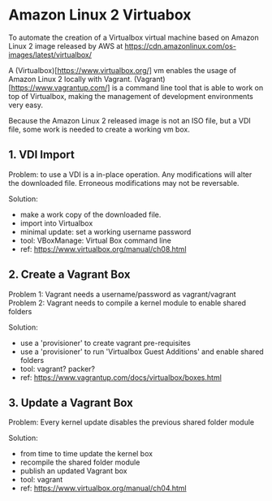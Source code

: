 # Amazon Linux 2 Virtuabox


To automate the creation of a Virtualbox virtual machine based on Amazon Linux 2
image released by AWS at https://cdn.amazonlinux.com/os-images/latest/virtualbox/

A (Virtualbox)[https://www.virtualbox.org/] vm enables the usage of Amazon Linux
2 locally with Vagrant.  (Vagrant)[https://www.vagrantup.com/] is a command line
tool that is able to work on top of Virtualbox, making the management of
development environments very easy.

Because the Amazon Linux 2 released image is not an ISO file, but a VDI file,
some work is needed to create a working vm box.


## 1. VDI Import

Problem: to use a VDI is a in-place operation. Any modifications will alter the
         downloaded file. Erroneous modifications may not be reversable.

Solution:
  - make a work copy of the downloaded file.
  - import into Virtualbox
  - minimal update: set a working username password
  - tool: VBoxManage: Virtual Box command line
  - ref: https://www.virtualbox.org/manual/ch08.html

## 2. Create a Vagrant Box

Problem 1: Vagrant needs a username/password as vagrant/vagrant
Problem 2: Vagrant needs to compile a kernel module to enable shared folders

Solution:
  - use a 'provisioner' to create vagrant pre-requisites
  - use a 'provisioner' to run 'Virtualbox Guest Additions' and enable shared folders
  - tool: vagrant? packer?
  - ref: https://www.vagrantup.com/docs/virtualbox/boxes.html

## 3. Update a Vagrant Box

Problem: Every kernel update disables the previous shared folder module

Solution:
  - from time to time update the kernel box
  - recompile the shared folder module
  - publish an updated Vagrant box
  - tool: vagrant
  - ref: https://www.virtualbox.org/manual/ch04.html



